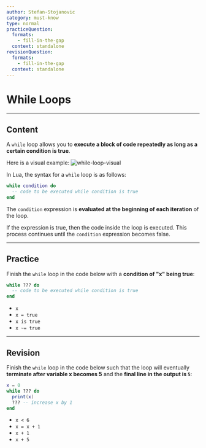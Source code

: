 ```yaml
---
author: Stefan-Stojanovic
category: must-know
type: normal
practiceQuestion:
  formats:
    - fill-in-the-gap
  context: standalone
revisionQuestion:
  formats:
    - fill-in-the-gap
  context: standalone
---
```


# While Loops

---
## Content

A `while` loop allows you to **execute a block of code repeatedly as long as a certain condition is true**. 

Here is a visual example: 
![while-loop-visual](https://img.enkipro.com/063e7e6102a3e81bd693402ae0b8444c.png)

In Lua, the syntax for a `while` loop is as follows:

```lua
while condition do
  -- code to be executed while condition is true
end
```

The `condition` expression is **evaluated at the beginning of each iteration** of the loop. 

If the expression is true, then the code inside the loop is executed. This process continues until the `condition` expression becomes false.

---

## Practice

Finish the `while` loop in the code below with a **condition of "x" being true**:

```lua
while ??? do
  -- code to be executed while condition is true
end
```
- `x`
- `x = true`
- `x is true`
- `x ~= true`

---

## Revision

Finish the `while` loop in the code below such that the loop will eventually **terminate after variable x becomes 5** and the **final line in the output is `5`**:

```lua
x = 0
while ??? do
  print(x)
  ??? -- increase x by 1
end
```

- `x < 6`
- `x = x + 1`
- `x + 1`
- `x + 5`